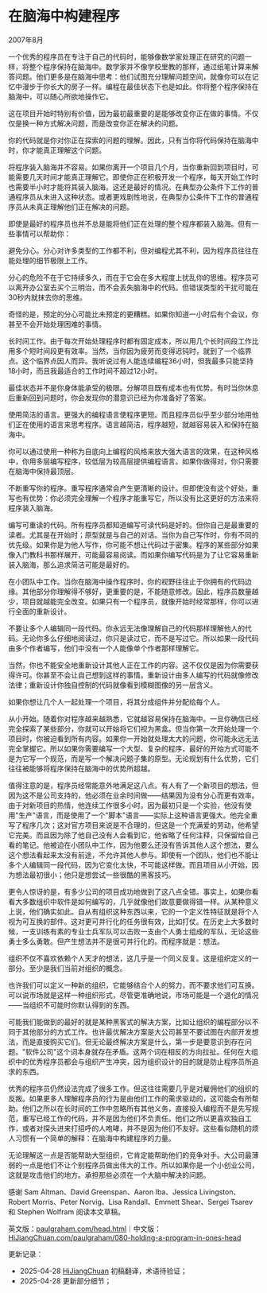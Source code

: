 


# 在脑海中构建程序

2007年8月

一个优秀的程序员在专注于自己的代码时，能够像数学家处理正在研究的问题一样，将整个程序保持在脑海中。数学家并不像学校里教的那样，通过纸笔计算来解答问题。他们更多是在脑海中思考：他们试图充分理解问题空间，就像你可以在记忆中漫步于你长大的房子一样。编程在最佳状态下也是如此。你将整个程序保持在脑海中，可以随心所欲地操作它。

这在项目开始时特别有价值，因为最初最重要的是能够改变你正在做的事情。不仅仅是换一种方式解决问题，而是改变你正在解决的问题。

你的代码就是你对你正在探索的问题的理解。因此，只有当你将代码保持在脑海中时，你才能真正理解这个问题。

将程序装入脑海并不容易。如果你离开一个项目几个月，当你重新回到项目时，可能需要几天时间才能真正理解它。即使你正在积极开发一个程序，每天开始工作时也需要半小时才能将其装入脑海。这还是最好的情况。在典型办公条件下工作的普通程序员从未进入这种状态。或者更戏剧性地说，在典型办公条件下工作的普通程序员从未真正理解他们正在解决的问题。

即使是最好的程序员也并不总是能将他们正在处理的整个程序都装入脑海。但有一些事情可以帮助你：

避免分心。分心对许多类型的工作都不利，但对编程尤其不利，因为程序员往往在能处理的细节极限上工作。

分心的危险不在于它持续多久，而在于它会在多大程度上扰乱你的思维。程序员可以离开办公室去买个三明治，而不会丢失脑海中的代码。但错误类型的干扰可能在30秒内就抹去你的思维。

奇怪的是，预定的分心可能比未预定的更糟糕。如果你知道一小时后有个会议，你甚至不会开始处理困难的事情。

长时间工作。由于每次开始处理程序时都有固定成本，所以用几个长时间段工作比用多个短时间段更有效率。当然，当你因为疲劳而变得迟钝时，就到了一个临界点。这个临界点因人而异。我听说过有人能连续编程36小时，但我最多只能坚持18小时，而且我最适合的工作时间不超过12小时。

最佳状态并不是你身体能承受的极限。分解项目既有成本也有优势。有时当你休息后重新回到问题时，你会发现你的潜意识已经为你准备好了答案。

使用简洁的语言。更强大的编程语言使程序更短。而且程序员似乎至少部分地用他们正在使用的语言来思考程序。语言越简洁，程序越短，就越容易装入和保持在脑海中。

你可以通过使用一种称为自底向上编程的风格来放大强大语言的效果，在这种风格中，你用多层编写程序，较低层为较高层提供编程语言。如果你做得对，你只需要在脑海中保持最顶层。

不断重写你的程序。重写程序通常会产生更清晰的设计。但即使没有这个好处，重写也有优势：你必须完全理解一个程序才能重写它，所以没有比这更好的方法来将程序装入脑海。

编写可重读的代码。所有程序员都知道编写可读代码是好的。但你自己是最重要的读者。尤其是在开始时；原型就是与自己的对话。当你为自己写作时，你有不同的优先级。如果你是为他人写作，你可能不想让代码过于密集。程序的某些部分如果像入门教科书那样展开，可能最容易阅读。而如果你编写代码是为了让它容易重新装入脑海，那么追求简洁可能是最好的。

在小团队中工作。当你在脑海中操作程序时，你的视野往往止于你拥有的代码边缘。其他部分你理解得不够好，更重要的是，不能随意修改。因此，程序员数量越少，项目就越能完全改变。如果只有一个程序员，就像开始时经常那样，你可以进行全面的重新设计。

不要让多个人编辑同一段代码。你永远无法像理解自己的代码那样理解他人的代码。无论你多么仔细地阅读过，你只是读过它，而不是写过它。所以如果一段代码由多个作者编写，他们中没有一个人能像单个作者那样理解它。

当然，你也不能安全地重新设计其他人正在工作的内容。这不仅仅是因为你需要获得许可。你甚至不会让自己想到这样的事情。重新设计由多人编写的代码就像修改法律；重新设计你独自控制的代码就像看到模糊图像的另一层含义。

如果你想让几个人一起处理一个项目，将其分成组件并分配给每个人。

从小开始。随着你对程序越来越熟悉，它就越容易保持在脑海中。一旦你确信已经完全探索了某些部分，你就可以开始将它们视为黑盒。但当你第一次开始处理一个项目时，你被迫看到所有内容。如果你一开始就处理太大的问题，你可能永远无法完全掌握它。所以如果你需要编写一个大型、复杂的程序，最好的开始方式可能不是为它写一个规范，而是写一个解决问题子集的原型。无论规划有什么优势，它们往往被能够将程序保持在脑海中的优势所超越。

值得注意的是，程序员经常能意外地满足这八点。有人有了一个新项目的想法，但因为这不是公司支持的，他必须在业余时间做——结果因为没有分心而更有效率。由于对新项目的热情，他连续工作很多小时。因为最初只是一个实验，他没有使用"生产"语言，而是使用了一个"脚本"语言——实际上这种语言更强大。他完全重写了程序几次；这对官方项目来说是不合理的，但这是一个充满爱的劳动，他希望它完美。而且因为除了他自己没有人会看到它，他省略了任何注释，只保留给自己看的笔记。他被迫在小团队中工作，因为他要么还没有告诉其他人这个想法，要么这个想法看起来太没有前途，不允许其他人参与。即使有一个团队，他们也不能让多个人编辑同一段代码，因为它变化太快，不可能这样做。而且项目从小开始，因为想法最初很小；他只是想尝试一些很酷的黑客技巧。

更令人惊讶的是，有多少公司的项目成功地做到了这八点全错。事实上，如果你看看大多数组织中软件是如何编写的，几乎就像他们故意要做得错一样。从某种意义上说，他们确实如此。自从有组织这种东西以来，它的一个定义性特征就是将个人视为可互换的部件。这对更可并行化的任务很有效，比如打仗。在历史上大多数时候，一支训练有素的专业士兵军队可以击败一支由个人勇士组成的军队，无论这些勇士多么勇敢。但产生想法并不是很可并行化的。而程序就是：想法。

组织不仅不喜欢依赖个人天才的想法，这几乎是一个同义反复。这是组织定义的一部分。至少是我们当前对组织的概念。

也许我们可以定义一种新的组织，它能够结合个人的努力，而不要求他们可互换。可以说市场就是这样一种组织形式，尽管更准确地说，市场可能是一个退化的情况——当组织不可能时你默认得到的东西。

可能我们能做到的最好的就是某种黑客式的解决方案，比如让组织的编程部分以不同于其他部分的方式工作。也许最优解决方案是大公司甚至不要试图在内部开发想法，而是直接购买它们。但无论最终解决方案是什么，第一步是要意识到存在问题。"软件公司"这个词本身就存在矛盾。这两个词在相反的方向拉扯。任何在大组织中的优秀程序员都会与组织产生冲突，因为组织设计的目的就是防止程序员所追求的东西。

优秀的程序员仍然设法完成了很多工作。但这往往需要几乎是对雇佣他们的组织的反叛。如果更多人理解程序员的行为是由他们工作的需求驱动的，这可能会有所帮助。他们之所以在长时间的工作中忽略所有其他义务，直接投入编程而不是先写规范，重写已经工作的代码，并不是因为他们不负责任。他们之所以更喜欢独自工作，或者对探头进来打招呼的人咆哮，并不是因为他们不友好。这些看似随机的烦人习惯有一个简单的解释：在脑海中构建程序的力量。

无论理解这一点是否能帮助大型组织，它肯定能帮助他们的竞争对手。大公司最薄弱的一点是他们不让个别程序员做出伟大的工作。所以如果你是一个小创业公司，这就是攻击他们的地方。承担那些必须在一个大脑中解决的问题。

感谢 Sam Altman、David Greenspan、Aaron Iba、Jessica Livingston、Robert Morris、Peter Norvig、Lisa Randall、Emmett Shear、Sergei Tsarev 和 Stephen Wolfram 阅读本文草稿。

英文版：[paulgraham.com/head.html](https://paulgraham.com/head.html)｜中文版：[HiJiangChuan.com/paulgraham/080-holding-a-program-in-ones-head](https://hijiangchuan.com/paulgraham/080-holding-a-program-in-ones-head)



更新记录：
- 2025-04-28 [HiJiangChuan](https://hijiangchuan.com) 初稿翻译，术语待验证； 
- 2025-04-28 更新部分细节；
